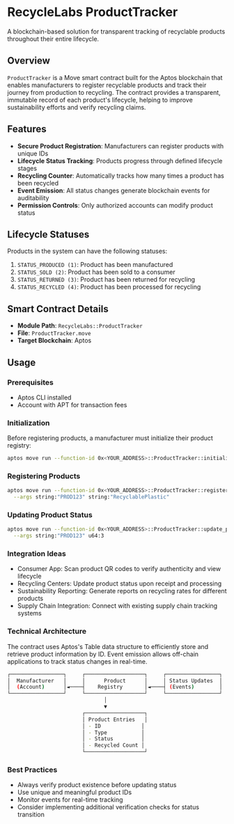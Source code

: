 # RecycleLabs ProductTracker

A blockchain-based solution for transparent tracking of recyclable products throughout their entire lifecycle.

## Overview

`ProductTracker` is a Move smart contract built for the Aptos blockchain that enables manufacturers to register recyclable products and track their journey from production to recycling. The contract provides a transparent, immutable record of each product's lifecycle, helping to improve sustainability efforts and verify recycling claims.

## Features

- **Secure Product Registration**: Manufacturers can register products with unique IDs
- **Lifecycle Status Tracking**: Products progress through defined lifecycle stages
- **Recycling Counter**: Automatically tracks how many times a product has been recycled
- **Event Emission**: All status changes generate blockchain events for auditability
- **Permission Controls**: Only authorized accounts can modify product status

## Lifecycle Statuses

Products in the system can have the following statuses:

1. `STATUS_PRODUCED (1)`: Product has been manufactured
2. `STATUS_SOLD (2)`: Product has been sold to a consumer
3. `STATUS_RETURNED (3)`: Product has been returned for recycling
4. `STATUS_RECYCLED (4)`: Product has been processed for recycling

## Smart Contract Details

- **Module Path**: `RecycleLabs::ProductTracker`
- **File**: `ProductTracker.move`
- **Target Blockchain**: Aptos

## Usage

### Prerequisites

- Aptos CLI installed
- Account with APT for transaction fees

### Initialization

Before registering products, a manufacturer must initialize their product registry:

```bash
aptos move run --function-id 0x<YOUR_ADDRESS>::ProductTracker::initialize_registry
```

### Registering Products
```bash
aptos move run --function-id 0x<YOUR_ADDRESS>::ProductTracker::register_product \
  --args string:"PROD123" string:"RecyclablePlastic"
```

### Updating Product Status
```bash
aptos move run --function-id 0x<YOUR_ADDRESS>::ProductTracker::update_product_status \
  --args string:"PROD123" u64:3
```
### Integration Ideas

- Consumer App: Scan product QR codes to verify authenticity and view lifecycle
- Recycling Centers: Update product status upon receipt and processing
- Sustainability Reporting: Generate reports on recycling rates for different products
- Supply Chain Integration: Connect with existing supply chain tracking systems

### Technical Architecture
The contract uses Aptos's Table data structure to efficiently store and retrieve product information by ID. Event emission allows off-chain applications to track status changes in real-time.

```bash
┌─────────────────┐     ┌───────────────────┐     ┌─────────────────┐
│  Manufacturer   │     │      Product      │     │ Status Updates  │
│  (Account)      │◄────┤    Registry       │◄────┤ (Events)        │
└─────────────────┘     └───────────────────┘     └─────────────────┘
                               │
                               ▼
                        ┌───────────────────┐
                        │ Product Entries   │
                        │ - ID             │
                        │ - Type           │
                        │ - Status         │
                        │ - Recycled Count │
                        └───────────────────┘
```

### Best Practices

- Always verify product existence before updating status
- Use unique and meaningful product IDs
- Monitor events for real-time tracking
- Consider implementing additional verification checks for status transition
